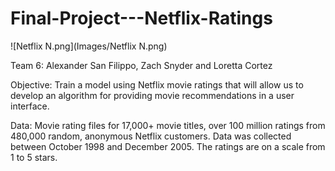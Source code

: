 # Final-Project---Netflix-Ratings
![Netflix N.png](Images/Netflix N.png)

Team 6:  Alexander San Filippo, Zach Snyder and Loretta Cortez

Objective:  Train a model using Netflix movie ratings that will allow us to develop an algorithm for providing movie recommendations in a user interface.

Data:  Movie rating files for 17,000+ movie titles, over 100 million ratings from 480,000 random, anonymous Netflix customers.  Data was collected between 
October 1998 and December 2005. The ratings are on a scale from 1 to 5 stars.  

